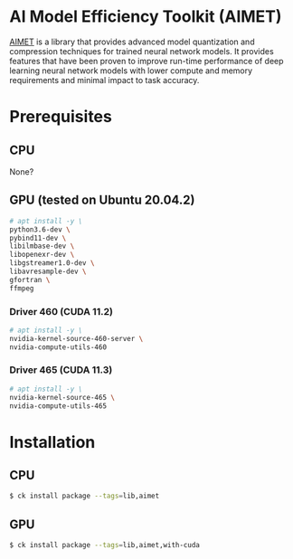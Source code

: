 # AI Model Efficiency Toolkit (AIMET)

<a href="https://quic.github.io/aimet-pages/index.html">AIMET</a> is a library
that provides advanced model quantization and compression techniques for
trained neural network models.  It provides features that have been proven to
improve run-time performance of deep learning neural network models with lower
compute and memory requirements and minimal impact to task accuracy.

# Prerequisites

## CPU

None?

## GPU (tested on Ubuntu 20.04.2)

```bash
# apt install -y \
python3.6-dev \
pybind11-dev \
libilmbase-dev \
libopenexr-dev \
libgstreamer1.0-dev \
libavresample-dev \
gfortran \
ffmpeg
```

### Driver 460 (CUDA 11.2)

```bash
# apt install -y \
nvidia-kernel-source-460-server \
nvidia-compute-utils-460
```

### Driver 465 (CUDA 11.3)

```bash
# apt install -y \
nvidia-kernel-source-465 \
nvidia-compute-utils-465
```

# Installation

## CPU

```bash
$ ck install package --tags=lib,aimet
```

## GPU

```bash
$ ck install package --tags=lib,aimet,with-cuda
```
